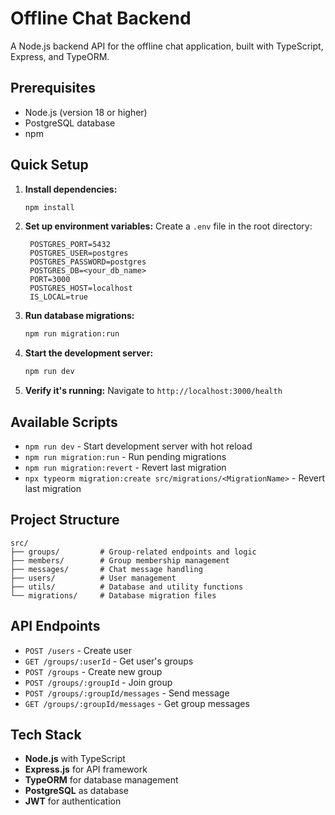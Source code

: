 # Offline Chat Backend

A Node.js backend API for the offline chat application, built with TypeScript, Express, and TypeORM.

## Prerequisites

- Node.js (version 18 or higher)
- PostgreSQL database
- npm

## Quick Setup

1. **Install dependencies:**
   ```bash
   npm install
   ```

2. **Set up environment variables:**
   Create a `.env` file in the root directory:
   ```env
    POSTGRES_PORT=5432
    POSTGRES_USER=postgres
    POSTGRES_PASSWORD=postgres
    POSTGRES_DB=<your_db_name>
    PORT=3000
    POSTGRES_HOST=localhost
    IS_LOCAL=true
   ```

3. **Run database migrations:**
   ```bash
   npm run migration:run
   ```

4. **Start the development server:**
   ```bash
   npm run dev
   ```

5. **Verify it's running:**
   Navigate to `http://localhost:3000/health`

## Available Scripts

- `npm run dev` - Start development server with hot reload
- `npm run migration:run` - Run pending migrations
- `npm run migration:revert` - Revert last migration
- `npx typeorm migration:create src/migrations/<MigrationName>` - Revert last migration


## Project Structure

```
src/
├── groups/         # Group-related endpoints and logic
├── members/        # Group membership management
├── messages/       # Chat message handling
├── users/          # User management
├── utils/          # Database and utility functions
└── migrations/     # Database migration files
```

## API Endpoints

- `POST /users` - Create user
- `GET /groups/:userId` - Get user's groups
- `POST /groups` - Create new group
- `POST /groups/:groupId` - Join group
- `POST /groups/:groupId/messages` - Send message
- `GET /groups/:groupId/messages` - Get group messages

## Tech Stack

- **Node.js** with TypeScript
- **Express.js** for API framework
- **TypeORM** for database management
- **PostgreSQL** as database
- **JWT** for authentication
